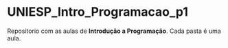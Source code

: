 # UNIESP_Intro_Programacao_p1
 
Repositorio com as aulas de **Introdução a Programação**. 
Cada pasta é uma aula.

